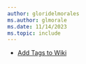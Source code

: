 ```yaml
---
author: gloridelmorales
ms.author: glmorale
ms.date: 11/14/2023
ms.topic: include
---
```


- [Add Tags to Wiki](#add-tags-to-wiki)
